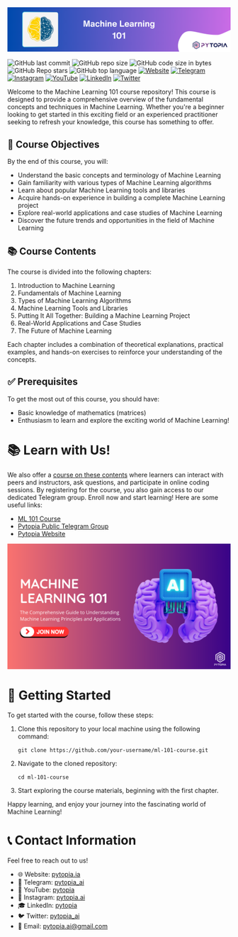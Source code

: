<img src="./images/banner.png" width="800">

![GitHub last commit](https://img.shields.io/github/last-commit/pytopia/machine-learning-101)
![GitHub repo size](https://img.shields.io/github/repo-size/pytopia/machine-learning-101)
![GitHub code size in bytes](https://img.shields.io/github/languages/code-size/pytopia/machine-learning-101)
![GitHub Repo stars](https://img.shields.io/github/stars/pytopia/machine-learning-101)
![GitHub top language](https://img.shields.io/github/languages/top/pytopia/machine-learning-101)
[![Website](https://img.shields.io/badge/Visit-Website-blue)](https://www.pytopia.ai)
[![Telegram](https://img.shields.io/badge/Join-Telegram-blue)](https://t.me/pytopia_ai)
[![Instagram](https://img.shields.io/badge/Follow-Instagram-red)](https://instagram.com/pytopia.ai)
[![YouTube](https://img.shields.io/badge/Subscribe-YouTube-red)](https://www.youtube.com/@pytopia)
[![LinkedIn](https://img.shields.io/badge/Follow-LinkedIn-blue)](https://linkedin.com/company/pytopia)
[![Twitter](https://img.shields.io/badge/Follow-Twitter-blue)](https://twitter.com/pytopia_ai)

Welcome to the Machine Learning 101 course repository! This course is designed to provide a comprehensive overview of the fundamental concepts and techniques in Machine Learning. Whether you're a beginner looking to get started in this exciting field or an experienced practitioner seeking to refresh your knowledge, this course has something to offer.

## 🎯 Course Objectives

By the end of this course, you will:

- Understand the basic concepts and terminology of Machine Learning
- Gain familiarity with various types of Machine Learning algorithms
- Learn about popular Machine Learning tools and libraries
- Acquire hands-on experience in building a complete Machine Learning project
- Explore real-world applications and case studies of Machine Learning
- Discover the future trends and opportunities in the field of Machine Learning

## 📚 Course Contents

The course is divided into the following chapters:

1. Introduction to Machine Learning
2. Fundamentals of Machine Learning
3. Types of Machine Learning Algorithms
4. Machine Learning Tools and Libraries
5. Putting It All Together: Building a Machine Learning Project
6. Real-World Applications and Case Studies
7. The Future of Machine Learning

Each chapter includes a combination of theoretical explanations, practical examples, and hands-on exercises to reinforce your understanding of the concepts.

## ✅ Prerequisites

To get the most out of this course, you should have:

- Basic knowledge of mathematics (matrices)
- Enthusiasm to learn and explore the exciting world of Machine Learning!

# 📚 Learn with Us!
We also offer a [course on these contents](https://www.pytopia.ai/courses/machine-learning-101) where learners can interact with peers and instructors, ask questions, and participate in online coding sessions. By registering for the course, you also gain access to our dedicated Telegram group. Enroll now and start learning! Here are some useful links:

- [ML 101 Course](https://www.pytopia.ai/courses/machine-learning-101)
- [Pytopia Public Telegram Group](https://t.me/pytopia_ai)
- [Pytopia Website](https://www.pytopia.ai/)

[<img src="./images/pytopia-course.png" width="800">](https://www.pytopia.ai/courses/machine-learning-101)

#  🚀 Getting Started

To get started with the course, follow these steps:

1. Clone this repository to your local machine using the following command:
   ```
   git clone https://github.com/your-username/ml-101-course.git
   ```

2. Navigate to the cloned repository:
   ```
   cd ml-101-course
   ```

3. Start exploring the course materials, beginning with the first chapter.

Happy learning, and enjoy your journey into the fascinating world of Machine Learning!

# 📞 Contact Information

Feel free to reach out to us!

- 🌐 Website: [pytopia.ia](https://www.pytopia.ai)
- 💬 Telegram: [pytopia_ai](https://t.me/pytopia_ai)
- 🎥 YouTube: [pytopia](https://www.youtube.com/@pytopia)
- 📸 Instagram: [pytopia.ai](https://www.instagram.com/pytopia.ai)
- 🎓 LinkedIn: [pytopia](https://www.linkedin.com/in/pytopia)
- 🐦 Twitter: [pytopia_ai](https://twitter.com/pytopia_ai)
- 📧 Email: [pytopia.ai@gmail.com](mailto:pytopia.ai@gmail.com)
